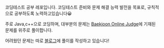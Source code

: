 코딩테스트 공부 레포입니다.
코딩테스트 준비와 문제 해결 능력 발전을 목표로,
규칙적으로 공부하도록 노력하고있습니다😀

주로 Java,c++으로 코딩하며, 대부분의 문제는 [Baekjoon Online Judge](https://www.acmicpc.net/)에 기재된 문제를 위주로 풀이합니다.


어려웠던 문제는 따로 [블로그](https://kihyunnnnn.tistory.com/)에 풀이를 작성하고 있습니다!
